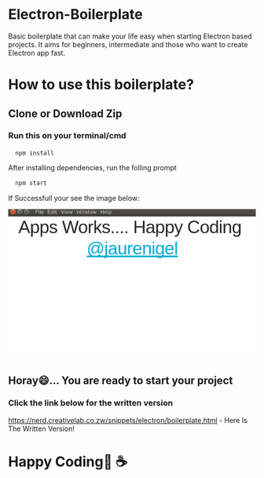 # Electron-Boilerplate

Basic boilerplate that can make your life easy when starting Electron based projects.
It aims for beginners, intermediate and those who want to create Electron app fast.

# How to use this boilerplate?

## Clone or Download Zip

### Run this on your terminal/cmd

```
  npm install
```
After installing dependencies, run the folling prompt

```j
  npm start
```
If Successfull your see the image below:

![GitHub Logo](assets/images/screen.png)

## Horay:smile:... You are ready to start your project

### Click the link below for the written version

https://nerd.creativelab.co.zw/snippets/electron/boilerplate.html - Here Is The Written Version!

# Happy Coding:beer: :coffee:
